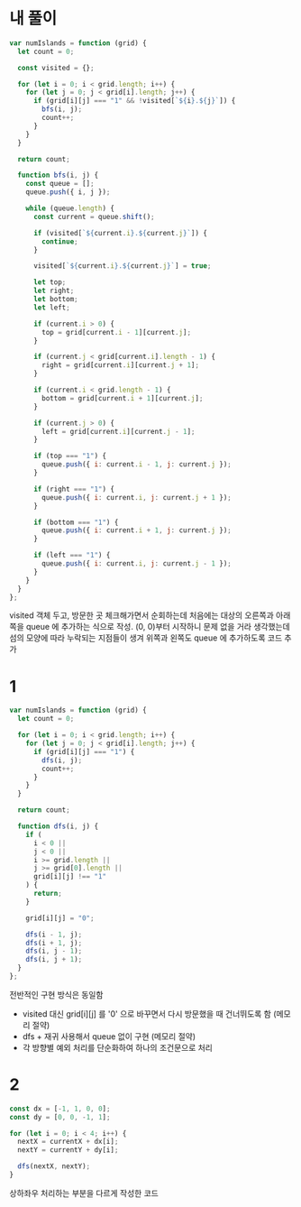 # 내 풀이

```js
var numIslands = function (grid) {
  let count = 0;

  const visited = {};

  for (let i = 0; i < grid.length; i++) {
    for (let j = 0; j < grid[i].length; j++) {
      if (grid[i][j] === "1" && !visited[`${i}.${j}`]) {
        bfs(i, j);
        count++;
      }
    }
  }

  return count;

  function bfs(i, j) {
    const queue = [];
    queue.push({ i, j });

    while (queue.length) {
      const current = queue.shift();

      if (visited[`${current.i}.${current.j}`]) {
        continue;
      }

      visited[`${current.i}.${current.j}`] = true;

      let top;
      let right;
      let bottom;
      let left;

      if (current.i > 0) {
        top = grid[current.i - 1][current.j];
      }

      if (current.j < grid[current.i].length - 1) {
        right = grid[current.i][current.j + 1];
      }

      if (current.i < grid.length - 1) {
        bottom = grid[current.i + 1][current.j];
      }

      if (current.j > 0) {
        left = grid[current.i][current.j - 1];
      }

      if (top === "1") {
        queue.push({ i: current.i - 1, j: current.j });
      }

      if (right === "1") {
        queue.push({ i: current.i, j: current.j + 1 });
      }

      if (bottom === "1") {
        queue.push({ i: current.i + 1, j: current.j });
      }

      if (left === "1") {
        queue.push({ i: current.i, j: current.j - 1 });
      }
    }
  }
};
```

visited 객체 두고, 방문한 곳 체크해가면서 순회하는데
처음에는 대상의 오른쪽과 아래쪽을 queue 에 추가하는 식으로 작성.
(0, 0)부터 시작하니 문제 없을 거라 생각했는데 섬의 모양에 따라 누락되는 지점들이 생겨
위쪽과 왼쪽도 queue 에 추가하도록 코드 추가

# 1

```js
var numIslands = function (grid) {
  let count = 0;

  for (let i = 0; i < grid.length; i++) {
    for (let j = 0; j < grid[i].length; j++) {
      if (grid[i][j] === "1") {
        dfs(i, j);
        count++;
      }
    }
  }

  return count;

  function dfs(i, j) {
    if (
      i < 0 ||
      j < 0 ||
      i >= grid.length ||
      j >= grid[0].length ||
      grid[i][j] !== "1"
    ) {
      return;
    }

    grid[i][j] = "0";

    dfs(i - 1, j);
    dfs(i + 1, j);
    dfs(i, j - 1);
    dfs(i, j + 1);
  }
};
```

전반적인 구현 방식은 동일함

- visited 대신 grid[i][j] 를 '0' 으로 바꾸면서 다시 방문했을 때 건너뛰도록 함 (메모리 절약)
- dfs + 재귀 사용해서 queue 없이 구현 (메모리 절약)
- 각 방향별 예외 처리를 단순화하여 하나의 조건문으로 처리

# 2

```js
const dx = [-1, 1, 0, 0];
const dy = [0, 0, -1, 1];

for (let i = 0; i < 4; i++) {
  nextX = currentX + dx[i];
  nextY = currentY + dy[i];

  dfs(nextX, nextY);
}
```

상하좌우 처리하는 부분을 다르게 작성한 코드
